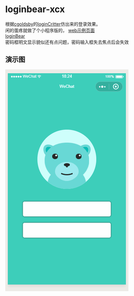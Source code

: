 # loginbear-xcx
根据[cgoldsby](https://github.com/cgoldsby)的[loginCritter](https://github.com/cgoldsby/LoginCritter)仿出来的登录效果。<br>
闲的蛋疼就做了个小程序版的，
[web示例页面](http://anzhen.anzhen9.com/loginbear)<br>
[loginBear](https://github.com/anzhen9/loginBear)<br>
密码框明文显示貌似还有点问题，密码输入框失去焦点后会失效
## 演示图<br>
![Demo gif](/demo.gif)
## 
